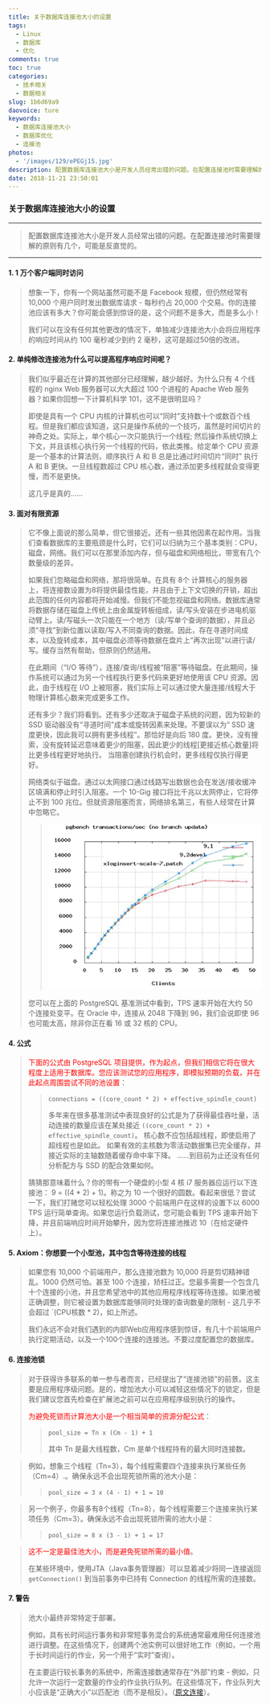 ```yaml
---
title: 关于数据库连接池大小的设置
tags:
  - Linux
  - 数据库
  - 优化
comments: true
toc: true
categories:
  - 技术相关
  - 数据相关
slug: 1b6d69a9
daovoice: ture
keywords:
  - 数据库连接池大小
  - 数据库优化
  - 连接池
photos:
  - '/images/129/ePEGj15.jpg'
description: 配置数据库连接池大小是开发人员经常出错的问题。在配置连接池时需要理解的原则有几个，可能是反直觉的。
date: 2018-11-21 23:50:01
---
```

<script type="text/javascript" src="/assets/js/dist/bai.js"></script>

### 关于数据库连接池大小的设置

---
> 配置数据库连接池大小是开发人员经常出错的问题。在配置连接池时需要理解的原则有几个，可能是反直觉的。
---

#### 1. 1 万个客户端同时访问

> 想象一下，你有一个网站虽然可能不是 Facebook 规模，但仍然经常有 10,000 个用户同时发出数据库请求 - 每秒约占 20,000 个交易。你的连接池应该有多大？你可能会感到惊讶的是，这个问题不是多大，而是多么小！
>
> 我们可以在没有任何其他更改的情况下，单独减少连接池大小会将应用程序的响应时间从约 100 毫秒减少到约 2 毫秒，这可是超过50倍的改进。

#### 2. 单纯修改连接池为什么可以提高程序响应时间呢？

> 我们似乎最近在计算的其他部分已经理解，越少越好。为什么只有 4 个线程的 nginx Web 服务器可以大大超过 100 个进程的 Apache Web 服务器？如果你回想一下计算机科学 101，这不是很明显吗？
>
> 即使是具有一个 CPU 内核的计算机也可以“同时”支持数十个或数百个线程。但是我们都应该知道，这只是操作系统的一个技巧，虽然是时间切片的神奇之处。实际上，单个核心一次只能执行一个线程; 然后操作系统切换上下文，并且该核心执行另一个线程的代码，依此类推。给定单个 CPU 资源是一个基本的计算法则，顺序执行 A 和 B 总是比通过时间切片“同时” 执行 A 和 B 更快。一旦线程数超过 CPU 核心数，通过添加更多线程就会变得更慢，而不是更快。
>
> 这几乎是真的......

#### 3. 面对有限资源
> 它不像上面说的那么简单，但它很接近。还有一些其他因素在起作用。当我们查看数据库的主要瓶颈是什么时，它们可以归纳为三个基本类别：CPU，磁盘，网络。我们可以在那里添加内存，但与磁盘和网络相比，带宽有几个数量级的差异。
>
> 如果我们忽略磁盘和网络，那将很简单。在具有 8个 计算核心的服务器上，将连接数设置为8将提供最佳性能，并且由于上下文切换的开销，超出此范围的任何内容都将开始减慢。但我们不能忽视磁盘和网络。数据库通常将数据存储在磁盘上传统上由金属旋转板组成，读/写头安装在步进电机驱动臂上。读/写磁头一次只能在一个地方（读/写单个查询的数据），并且必须“寻找”到新位置以读取/写入不同查询的数据。因此，存在寻道时间成本，以及旋转成本，其中磁盘必须等待数据在盘片上“再次出现”以进行读/写。缓存当然有帮助，但原则仍然适用。
>
> 在此期间（“I/O 等待”），连接/查询/线程被“阻塞”等待磁盘。在此期间，操作系统可以通过为另一个线程执行更多代码来更好地使用该 CPU 资源。因此，由于线程在 I/O 上被阻塞，我们实际上可以通过使大量连接/线程大于物理计算核心数来完成更多工作。
>
> 还有多少？我们将看到。还有多少还取决于磁盘子系统的问题，因为较新的 SSD 驱动器没有“寻道时间”成本或旋转因素来处理。不要误以为“ SSD 速度更快，因此我可以拥有更多线程”。那恰好是向后 180 度。更快，没有搜索，没有旋转延迟意味着更少的阻塞，因此更少的线程[更接近核心数量]将比更多线程更好地执行。 当阻塞创建执行机会时，更多线程仅执行得更好。
>
> 网络类似于磁盘。通过以太网接口通过线路写出数据也会在发送/接收缓冲区填满和停止时引入阻塞。一个 10-Gig 接口将比千兆以太网停止，它将停止不到 100 兆位。但就资源阻塞而言，网络排名第三，有些人经常在计算中忽略它。
>>
>> ![这是上下文切换的一个图表](/images/129/QaYlUja.png)
>
> 您可以在上面的 PostgreSQL 基准测试中看到，TPS 速率开始在大约 50 个连接处变平。在 Oracle 中，连接从 2048 下降到 96，我们会说即使 96 也可能太高，除非你正在看 16 或 32 核的 CPU。

#### 4. 公式
> <font color="red">下面的公式由 PostgreSQL 项目提供，作为起点，但我们相信它将在很大程度上适用于数据库。您应该测试您的应用程序，即模拟预期的负载，并在此起点周围尝试不同的池设置</font>：
>
>> `connections = ((core_count * 2) + effective_spindle_count)`
>>
>> 多年来在很多基准测试中表现良好的公式是为了获得最佳吞吐量，活动连接的数量应该在某处接近 `((core_count * 2) + effective_spindle_count)`。 核心数不应包括超线程，即使启用了超线程也是如此。 如果有效的主核数为零活动数据集已完全缓存，并接近实际的主轴数随着缓存命中率下降。 ......到目前为止还没有任何分析配方与 SSD 的配合效果如何。
>
> 猜猜那意味着什么？你的带有一个硬盘的小型 4 核 i7 服务器应运行以下连接池： 9 = ((4 * 2) + 1)。称之为 10 一个很好的圆数。看起来很低？尝试一下，我们打赌您可以轻松处理 3000 个前端用户在这样的设置下以 6000 TPS 运行简单查询。如果您运行负载测试，您可能会看到 TPS 速率开始下降，并且前端响应时间开始攀升，因为您将连接池推迟 10（在给定硬件上）。

#### 5. Axiom：你想要一个小型池，其中包含等待连接的线程
> 如果您有 10,000 个前端用户，那么连接池数为 10,000 将是剪切精神错乱。1000 仍然可怕。甚至 100 个连接，矫枉过正。您最多需要一个包含几十个连接的小池，并且您希望池中的其他应用程序线程等待连接。如果池被正确调整，则它被设置为数据库能够同时处理的查询数量的限制 - 这几乎不会超过 `(CPU核数 * 2)，如上所述。
>
> 我们永远不会对我们遇到的内部Web应用程序感到惊讶，有几十个前端用户执行定期活动，以及一个100个连接的连接池。不要过度配置您的数据库。

#### 6. 连接池锁
> 对于获得许多联系的单一参与者而言，已经提出了“连接池锁”的前景。这主要是应用程序级问题。是的，增加池大小可以减轻这些情况下的锁定，但是我们建议您首先检查在扩展池之前可以在应用程序级别执行的操作。
>
> <font color="red">为避免死锁而计算池大小是一个相当简单的资源分配公式</font>：
>
>>    `pool_size = Tn x (Cm - 1) + 1`
>>
>> 其中 Tn 是最大线程数，Cm 是单个线程持有的最大同时连接数。
>

> 例如，想象三个线程（Tn=3），每个线程需要四个连接来执行某些任务（Cm=4）.。确保永远不会出现死锁所需的池大小是：
>
>> `pool_size = 3 x (4 - 1) + 1 = 10`

> 另一个例子，你最多有8个线程（Tn=8），每个线程需要三个连接来执行某项任务（Cm=3）。确保永远不会出现死锁所需的池大小是：
>
>> `pool_size = 8 x (3 - 1) + 1 = 17`
>

> <font color="red">这不一定是最佳池大小，而是避免死锁所需的最小值</font>。
>
> 在某些环境中，使用JTA（Java事务管理器）可以显着减少将同一连接返回 `getConnection()` 到当前事务中已持有 Connection 的线程所需的连接数。

#### 7. 警告
> 池大小最终非常特定于部署。
>
> 例如，具有长时间运行事务和非常短事务混合的系统通常最难用任何连接池进行调整。在这些情况下，创建两个池实例可以很好地工作（例如，一个用于长时间运行的作业，另一个用于“实时”查询）。
>
> 在主要运行较长事务的系统中，所需连接数通常存在“外部”约束 - 例如，只允许一次运行一定数量的作业的作业执行队列。在这些情况下，作业队列大小应该是“正确大小”以匹配池（而不是相反）。（[原文连接](https://github.com/brettwooldridge/HikariCP/wiki/About-Pool-Sizing)）。
